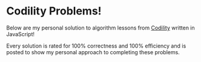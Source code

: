 # Codility Problems!
Below are my personal solution to algorithm lessons from [Codility](https://app.codility.com/programmers/lessons/) written in JavaScript!

Every solution is rated for 100% correctness and 100% efficiency and is posted to show my personal approach to completing these problems.